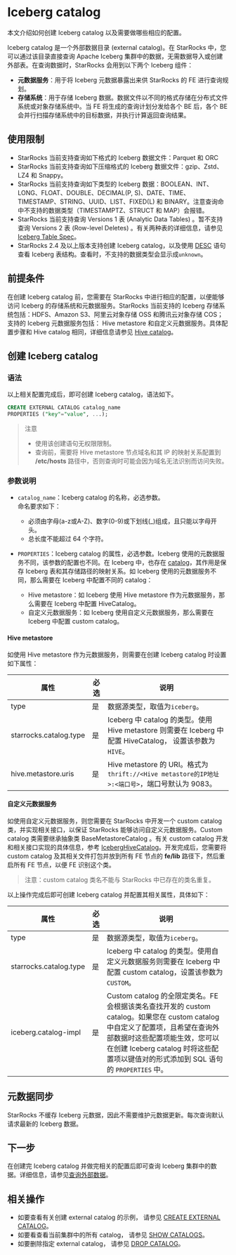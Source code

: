 # Iceberg catalog

本文介绍如何创建 Iceberg catalog 以及需要做哪些相应的配置。

Iceberg catalog 是一个外部数据目录 (external catalog)。在 StarRocks 中，您可以通过该目录直接查询 Apache Iceberg 集群中的数据，无需数据导入或创建外部表。在查询数据时，StarRocks 会用到以下两个 Iceberg 组件：

- **元数据服务**：用于将 Iceberg 元数据暴露出来供 StarRocks 的 FE 进行查询规划。
- **存储系统**：用于存储 Iceberg 数据。数据文件以不同的格式存储在分布式文件系统或对象存储系统中。当 FE 将生成的查询计划分发给各个 BE 后，各个 BE 会并行扫描存储系统中的目标数据，并执行计算返回查询结果。

## 使用限制

- StarRocks 当前支持查询如下格式的 Iceberg 数据文件：Parquet 和 ORC
- StarRocks 当前支持查询如下压缩格式的 Iceberg 数据文件：gzip、Zstd、LZ4 和 Snappy。
- StarRocks 当前支持查询如下类型的 Iceberg 数据：BOOLEAN、INT、LONG、FLOAT、DOUBLE、DECIMAL(P, S)、DATE、TIME、TIMESTAMP、STRING、UUID、LIST、FIXED(L) 和 BINARY。注意查询命中不支持的数据类型（TIMESTAMPTZ、STRUCT 和 MAP）会报错。
- StarRocks 当前支持查询 Versions 1 表 (Analytic Data Tables) 。暂不支持查询 Versions 2 表 (Row-level Deletes) 。有关两种表的详细信息，请参见 [Iceberg Table Spec](https://iceberg.apache.org/spec/)。
- StarRocks 2.4 及以上版本支持创建 Iceberg catalog，以及使用 [DESC](/sql-reference/sql-statements/Utility/DESCRIBE.md) 语句查看 Iceberg 表结构。查看时，不支持的数据类型会显示成`unknown`。

## 前提条件

在创建 Iceberg catalog 前，您需要在 StarRocks 中进行相应的配置，以便能够访问 Iceberg 的存储系统和元数据服务。StarRocks 当前支持的 Iceberg 存储系统包括：HDFS、Amazon S3、阿里云对象存储 OSS 和腾讯云对象存储 COS；支持的 Iceberg 元数据服务包括： Hive metastore 和自定义元数据服务。具体配置步骤和 Hive catalog 相同，详细信息请参见 [Hive catalog](../catalog/hive_catalog.md#前提条件)。

## 创建 Iceberg catalog

### 语法

以上相关配置完成后，即可创建 Iceberg catalog，语法如下。

```SQL
CREATE EXTERNAL CATALOG catalog_name 
PROPERTIES ("key"="value", ...);
```

> 注意
>
> - 使用该创建语句无权限限制。
> - 查询前，需要将 Hive metastore 节点域名和其 IP 的映射关系配置到 **/etc/hosts** 路径中，否则查询时可能会因为域名无法识别而访问失败。

### 参数说明

- `catalog_name`：Iceberg catalog 的名称，必选参数。<br>命名要求如下：
  - 必须由字母(a-z或A-Z)、数字(0-9)或下划线(_)组成，且只能以字母开头。
  - 总长度不能超过 64 个字符。

- `PROPERTIES`：Iceberg catalog 的属性，必选参数。Iceberg 使用的元数据服务不同，该参数的配置也不同。在 Iceberg 中，也存在 [catalog](https://iceberg.apache.org/docs/latest/configuration/#catalog-properties)，其作用是保存 Iceberg 表和其存储路径的映射关系。如 Iceberg 使用的元数据服务不同，那么需要在 Iceberg 中配置不同的 catalog：
  - Hive metastore：如 Iceberg 使用 Hive metastore 作为元数据服务，那么需要在 Iceberg 中配置 HiveCatalog。
  - 自定义元数据服务：如 Iceberg 使用自定义元数据服务，那么需要在 Iceberg 中配置 custom catalog。

#### Hive metastore

如使用 Hive metastore 作为元数据服务，则需要在创建 Iceberg catalog 时设置如下属性：

| **属性**               | **必选** | **说明**                                                     |
| ---------------------- | -------- | ------------------------------------------------------------ |
| type                   | 是       | 数据源类型，取值为`iceberg`。                                |
| starrocks.catalog.type | 是       | Iceberg 中 catalog 的类型。使用 Hive metastore 则需要在 Iceberg 中配置 HiveCatalog， 设置该参数为`HIVE`。 |
| hive.metastore.uris    | 是       | Hive metastore 的 URI。格式为`thrift://<Hive metastore的IP地址>:<端口号>`，端口号默认为 9083。 |

#### 自定义元数据服务

如使用自定义元数据服务，则您需要在 StarRocks 中开发一个 custom catalog 类，并实现相关接口，以保证 StarRocks 能够访问自定义元数据服务。Custom catalog 类需要继承抽象类 BaseMetastoreCatalog 。有关 custom catalog 开发和相关接口实现的具体信息，参考 [IcebergHiveCatalog](https://github.com/StarRocks/starrocks/blob/main/fe/fe-core/src/main/java/com/starrocks/external/iceberg/IcebergHiveCatalog.java)。开发完成后，您需要将 custom catalog 及其相关文件打包并放到所有 FE 节点的 **fe/lib** 路径下，然后重启所有 FE 节点，以便 FE 识别这个类。

> 注意：custom catalog 类名不能与 StarRocks 中已存在的类名重复。

以上操作完成后即可创建 Iceberg catalog 并配置其相关属性，具体如下：

| **属性**               | **必选** | **说明**                                                     |
| ---------------------- | -------- | ------------------------------------------------------------ |
| type                   | 是       | 数据源类型，取值为`iceberg`。                                |
| starrocks.catalog.type | 是       | Iceberg 中 catalog 的类型。使用自定义元数据服务则需要在 Iceberg 中配置 custom catalog，设置该参数为`CUSTOM`。 |
| iceberg.catalog-impl   | 是       | Custom catalog 的全限定类名。FE 会根据该类名查找开发的 custom catalog。如果您在 custom catalog 中自定义了配置项，且希望在查询外部数据时这些配置项能生效，您可以在创建 Iceberg catalog 时将这些配置项以键值对的形式添加到 SQL 语句的 `PROPERTIES` 中。 |

## 元数据同步

StarRocks 不缓存 Iceberg 元数据，因此不需要维护元数据更新。每次查询默认请求最新的 Iceberg 数据。

## 下一步

在创建完 Iceberg catalog 并做完相关的配置后即可查询 Iceberg 集群中的数据。详细信息，请参见[查询外部数据](../catalog/query_external_data.md)。

## 相关操作

- 如要查看有关创建 external catalog 的示例， 请参见 [CREATE EXTERNAL CATALOG](/sql-reference/sql-statements/data-definition/CREATE%20EXTERNAL%20CATALOG.md)。
- 如要看查看当前集群中的所有 catalog， 请参见 [SHOW CATALOGS](/sql-reference/sql-statements/data-manipulation/SHOW%20CATALOGS.md)。
- 如要删除指定 external catalog， 请参见 [DROP CATALOG](/sql-reference/sql-statements/data-definition/DROP%20CATALOG.md)。
